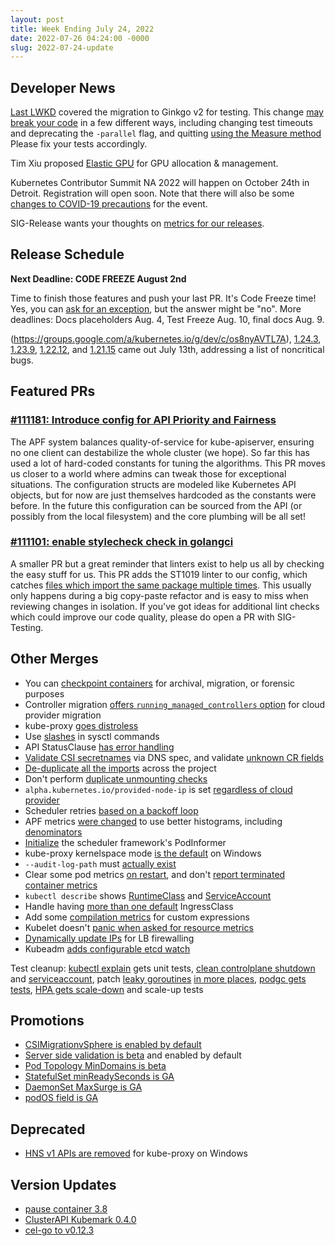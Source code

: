 ```yaml
---
layout: post
title: Week Ending July 24, 2022
date: 2022-07-26 04:24:00 -0000
slug: 2022-07-24-update
---
```


## Developer News

[Last LWKD](/2022/20220712) covered the migration to Ginkgo v2 for testing. This change [may break your code](https://groups.google.com/a/kubernetes.io/g/dev/c/JyPme_98tL4) in a few different ways, including changing test timeouts and deprecating the `-parallel` flag, and quitting [using the Measure method](https://github.com/kubernetes/kubernetes/pull/111065)  Please fix your tests accordingly.

Tim Xiu proposed [Elastic GPU](https://docs.google.com/document/d/1pDH4Ql5002nVP9bXBfUUhP-W1SSNGcPW8EqU4IQOWz0/edit) for GPU allocation & management.

Kubernetes Contributor Summit NA 2022 will happen on October 24th in Detroit.  Registration will open soon.  Note that there will also be some [changes to COVID-19 precautions](https://groups.google.com/a/kubernetes.io/g/dev/c/ieTi1wBiKtM) for the event.

SIG-Release wants your thoughts on [metrics for our releases](https://github.com/kubernetes/sig-release/issues/1527).

## Release Schedule

**Next Deadline: CODE FREEZE August 2nd**

Time to finish those features and push your last PR. It's Code Freeze time!  Yes, you can [ask for an exception](https://github.com/kubernetes/sig-release/blob/master/releases/EXCEPTIONS.md), but the answer might be "no".  More deadlines: Docs placeholders Aug. 4, Test Freeze Aug. 10, final docs Aug. 9.

(https://groups.google.com/a/kubernetes.io/g/dev/c/os8nyAVTL7A), [1.24.3](https://github.com/kubernetes/kubernetes/blob/master/CHANGELOG/CHANGELOG-1.24.md), [1.23.9](https://github.com/kubernetes/kubernetes/blob/master/CHANGELOG/CHANGELOG-1.23.md), [1.22.12](https://github.com/kubernetes/kubernetes/blob/master/CHANGELOG/CHANGELOG-1.22.md), and [1.21.15](https://github.com/kubernetes/kubernetes/blob/master/CHANGELOG/CHANGELOG-1.21.md) came out July 13th, addressing a list of noncritical bugs.

## Featured PRs

### [#111181: Introduce config for API Priority and Fairness](https://github.com/kubernetes/kubernetes/pull/111181)

The APF system balances quality-of-service for kube-apiserver, ensuring no one client can destabilize the whole cluster (we hope). So far this has used a lot of hard-coded constants for tuning the algorithms. This PR moves us closer to a world where admins can tweak those for exceptional situations. The configuration structs are modeled like Kubernetes API objects, but for now are just themselves hardcoded as the constants were before. In the future this configuration can be sourced from the API (or possibly from the local filesystem) and the core plumbing will be all set!

### [#111101: enable stylecheck check in golangci](https://github.com/kubernetes/kubernetes/pull/111101)

A smaller PR but a great reminder that linters exist to help us all by checking the easy stuff for us. This PR adds the ST1019 linter to our config, which catches [files which import the same package multiple times](https://github.com/kubernetes/kubernetes/pull/109639). This usually only happens during a big copy-paste refactor and is easy to miss when reviewing changes in isolation. If you've got ideas for additional lint checks which could improve our code quality, please do open a PR with SIG-Testing.

## Other Merges

* You can [checkpoint containers](https://github.com/kubernetes/kubernetes/pull/104907) for archival, migration, or forensic purposes
* Controller migration [offers `running_managed_controllers` option](https://github.com/kubernetes/kubernetes/pull/111033) for cloud provider migration
* kube-proxy [goes distroless](https://github.com/kubernetes/kubernetes/pull/111060)
* Use [slashes](https://github.com/kubernetes/kubernetes/pull/106834) in sysctl commands
* API StatusClause [has error handling](https://github.com/kubernetes/kubernetes/pull/108532)
* [Validate CSI secretnames](https://github.com/kubernetes/kubernetes/pull/108331) via DNS spec, and validate [unknown CR fields](https://github.com/kubernetes/kubernetes/pull/109494)
* [De-duplicate all the imports](https://github.com/kubernetes/kubernetes/pull/109639) across the project
* Don't perform [duplicate unmounting checks](https://github.com/kubernetes/kubernetes/pull/109676)
* `alpha.kubernetes.io/provided-node-ip` is set [regardless of cloud provider](https://github.com/kubernetes/kubernetes/pull/109794)
* Scheduler retries [based on a backoff loop](https://github.com/kubernetes/kubernetes/pull/109832)
* APF metrics [were changed](https://github.com/kubernetes/kubernetes/pull/110104) to use better histograms, including [denominators](https://github.com/kubernetes/kubernetes/pull/110164)
* [Initialize](https://github.com/kubernetes/kubernetes/pull/110663) the scheduler framework's PodInformer
* kube-proxy kernelspace mode [is the default](https://github.com/kubernetes/kubernetes/pull/110762) on Windows
* `--audit-log-path` must [actually exist](https://github.com/kubernetes/kubernetes/pull/110813)
* Clear some pod metrics [on restart](https://github.com/kubernetes/kubernetes/pull/110880), and don't [report terminated container metrics](https://github.com/kubernetes/kubernetes/pull/110950)
* `kubectl describe` shows [RuntimeClass](https://github.com/kubernetes/kubernetes/pull/110896) and [ServiceAccount](https://github.com/kubernetes/kubernetes/pull/111192)
* Handle having [more than one default](https://github.com/kubernetes/kubernetes/pull/110974) IngressClass
* Add some [compilation metrics](https://github.com/kubernetes/kubernetes/pull/111035) for custom expressions
* Kubelet doesn't [panic when asked for resource metrics](https://github.com/kubernetes/kubernetes/pull/111141)
* [Dynamically update IPs](https://github.com/kubernetes/kubernetes/pull/111186) for LB firewalling
* Kubeadm [adds configurable etcd watch](https://github.com/kubernetes/kubernetes/pull/111383)

Test cleanup: [kubectl explain](https://github.com/kubernetes/kubernetes/pull/110885) gets unit tests, [clean controlplane shutdown](https://github.com/kubernetes/kubernetes/pull/110569) and [serviceaccount](https://github.com/kubernetes/kubernetes/pull/111325), patch [leaky goroutines](https://github.com/kubernetes/kubernetes/pull/110633) [in more places](https://github.com/kubernetes/kubernetes/pull/111242), [podgc gets tests](https://github.com/kubernetes/kubernetes/pull/111091), [HPA gets scale-down](https://github.com/kubernetes/kubernetes/pull/111253) and scale-up tests

## Promotions

* [CSIMigrationvSphere is enabled by default](https://github.com/kubernetes/kubernetes/pull/103523)
* [Server side validation is beta](https://github.com/kubernetes/kubernetes/pull/110178) and enabled by default
* [Pod Topology MinDomains is beta](https://github.com/kubernetes/kubernetes/pull/110388)
* [StatefulSet minReadySeconds is GA](https://github.com/kubernetes/kubernetes/pull/110896)
* [DaemonSet MaxSurge is GA](https://github.com/kubernetes/kubernetes/pull/111194)
* [podOS field is GA](https://github.com/kubernetes/kubernetes/pull/111229)

## Deprecated

* [HNS v1 APIs are removed](https://github.com/kubernetes/kubernetes/pull/110957) for kube-proxy on Windows

## Version Updates

* [pause container 3.8](https://github.com/kubernetes/kubernetes/pull/111330)
* [ClusterAPI Kubemark 0.4.0](https://github.com/kubernetes-sigs/cluster-api-provider-kubemark/releases/tag/v0.4.0)
* [cel-go to v0.12.3](https://github.com/kubernetes/kubernetes/pull/111008)
